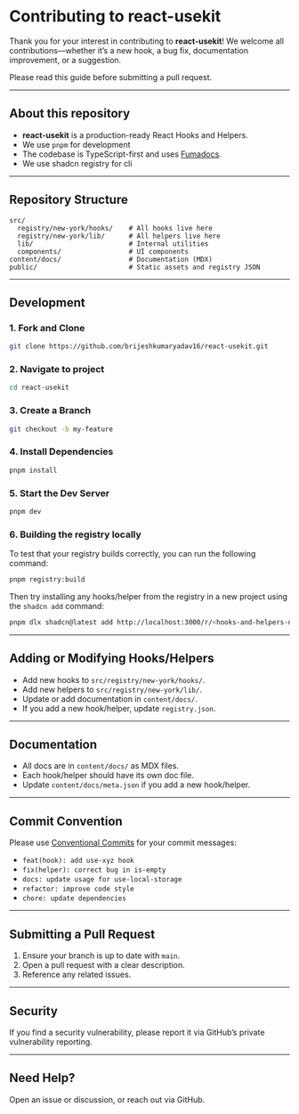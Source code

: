 # Contributing to react-usekit

Thank you for your interest in contributing to **react-usekit**! We welcome all contributions—whether it’s a new hook, a bug fix, documentation improvement, or a suggestion.

Please read this guide before submitting a pull request.

---

## About this repository

- **react-usekit** is a production-ready React Hooks and Helpers.
- We use `pnpm` for development
- The codebase is TypeScript-first and uses [Fumadocs](https://fumadocs.dev/).
- We use shadcn registry for cli

---

## Repository Structure

```
src/
  registry/new-york/hooks/    # All hooks live here
  registry/new-york/lib/      # All helpers live here
  lib/                        # Internal utilities
  components/                 # UI components
content/docs/                 # Documentation (MDX)
public/                       # Static assets and registry JSON
```

---

## Development

### 1. Fork and Clone

```bash
git clone https://github.com/brijeshkumaryadav16/react-usekit.git
```

### 2. Navigate to project

```bash
cd react-usekit
```

### 3. Create a Branch

```bash
git checkout -b my-feature
```

### 4. Install Dependencies

```bash
pnpm install
```

### 5. Start the Dev Server

```bash
pnpm dev
```

### 6. Building the registry locally

To test that your registry builds correctly, you can run the following command:

```bash
pnpm registry:build
```

Then try installing any hooks/helper from the registry in a new project using the `shadcn add` command:

```bash
pnpm dlx shadcn@latest add http://localhost:3000/r/<hooks-and-helpers-name>.json
```

---

## Adding or Modifying Hooks/Helpers

- Add new hooks to `src/registry/new-york/hooks/`.
- Add new helpers to `src/registry/new-york/lib/`.
- Update or add documentation in `content/docs/`.
- If you add a new hook/helper, update `registry.json`.

---

## Documentation

- All docs are in `content/docs/` as MDX files.
- Each hook/helper should have its own doc file.
- Update `content/docs/meta.json` if you add a new hook/helper.

---

## Commit Convention

Please use [Conventional Commits](https://www.conventionalcommits.org/) for your commit messages:

- `feat(hook): add use-xyz hook`
- `fix(helper): correct bug in is-empty`
- `docs: update usage for use-local-storage`
- `refactor: improve code style`
- `chore: update dependencies`

---

## Submitting a Pull Request

1. Ensure your branch is up to date with `main`.
2. Open a pull request with a clear description.
3. Reference any related issues.

---

## Security

If you find a security vulnerability, please report it via GitHub’s private vulnerability reporting.

---

## Need Help?

Open an issue or discussion, or reach out via GitHub.
